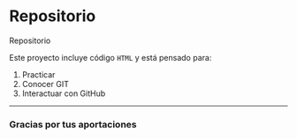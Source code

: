 # Repositorio
Repositorio

Este proyecto incluye código `HTML` y está pensado para:
1. Practicar
2. Conocer GIT
3. Interactuar con GitHub

---

### Gracias por tus aportaciones
